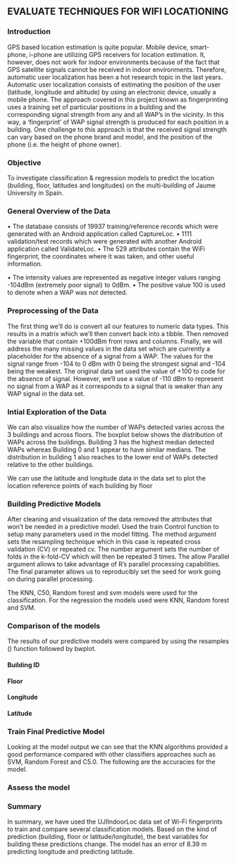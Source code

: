 ## EVALUATE TECHNIQUES FOR WIFI LOCATIONING
### Introduction

GPS based location estimation is quite popular. Mobile device, smart-phone, i-phone are utilizing GPS receivers for location estimation. It, however, does not work for indoor environments because of the fact that GPS satellite signals cannot be received in indoor environments. Therefore, automatic user localization has been a hot research topic in the last years. Automatic user localization consists of estimating the position of the user (latitude, longitude and altitude) by using an electronic device, usually a mobile phone. The approach covered in this project known as fingerprinting uses a training set of particular positions in a building and the corresponding signal strength from any and all WAP’s in the vicinity. In this way, a ‘fingerprint’ of WAP signal strength is produced for each position in a building. One challenge to this approach is that the received signal strength can vary based on the phone brand and model, and the position of the phone (i.e. the height of phone owner).
### Objective

To investigate classification & regression models to predict the location (building, floor, latitudes and longitudes) on the multi-building of Jaume University in Spain.
### General Overview of the Data

•	The database consists of 19937 training/reference records which were generated with an Android application called CaptureLoc.
•	1111 validation/test records which were generated with another Android application called ValidateLoc.
•	The 529 attributes contain the WiFi fingerprint, the coordinates where it was taken, and other useful information. 

•	The intensity values are represented as negative integer values ranging -104dBm (extremely poor signal) to 0dBm.
•	The positive value 100 is used to denote when a WAP was not detected.

### Preprocessing of the Data

The first thing we’ll do is convert all our features to numeric data types. This results in a matrix which we’ll then convert back into a tibble. Then removed the variable that contain +100dBm from rows and columns. Finally, we will address the many missing values in the data set which are currently a placeholder for the absence of a signal from a WAP. The values for the signal range from -104 to 0 dBm with 0 being the strongest signal and -104 being the weakest. The original data set used the value of +100 to code for the absence of signal. However, we’ll use a value of -110 dBm to represent no signal from a WAP as it corresponds to a signal that is weaker than any WAP signal in the data set.

### Intial Exploration of the Data
We can also visualize how the number of WAPs detected varies across the 3 buildings and across floors. The boxplot below shows the distribution of WAPs across the buildings. Building 3 has the highest median detected WAPs whereas Building 0 and 1 appear to have similar medians. The distribution in building 1 also reaches to the lower end of WAPs detected relative to the other buildings.

We can use the latitude and longitude data in the data set to plot the location reference points of each building by floor

### Building Predictive Models
After cleaning and visualization of the data removed the attributes that won’t be needed in a predictive model. Used the train Control function to setup many parameters used in the model fitting. The method argument sets the resampling technique which in this case is repeated cross validation (CV) or repeated cv. The number argument sets the number of folds in the k-fold-CV which will then be repeated 3 times. The allow Parallel argument allows to take advantage of R’s parallel processing capabilities. The final parameter allows us to reproducibly set the seed for work going on during parallel processing.

The KNN, C50, Random forest and svm models were used for the classification. For the regression the models used were KNN, Random forest and SVM.

### Comparison of the models
The results of our predictive models were compared by using the resamples () function followed by bwplot.

#### Building ID
#### Floor
#### Longitude
#### Latitude

### Train Final Predictive Model
Looking at the model output we can see that the KNN algorithms provided a good performance compared with other classifiers approaches such as SVM, Random Forest and C5.0. The following are the accuracies for the model.

### Assess the model

### Summary

In summary, we have used the UJIIndoorLoc data set of Wi-Fi fingerprints to train and compare several classification models. Based on the kind of prediction (building, floor or latitude/longitude), the best variables for building these predictions change. The model has an error of 8.39 m predicting longitude and predicting latitude.








